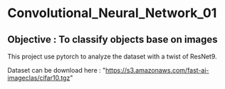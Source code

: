 # Convolutional_Neural_Network_01

## Objective : To classify objects base on images

This project use pytorch to analyze the dataset with a twist of ResNet9.

Dataset can be download here : "https://s3.amazonaws.com/fast-ai-imageclas/cifar10.tgz"
